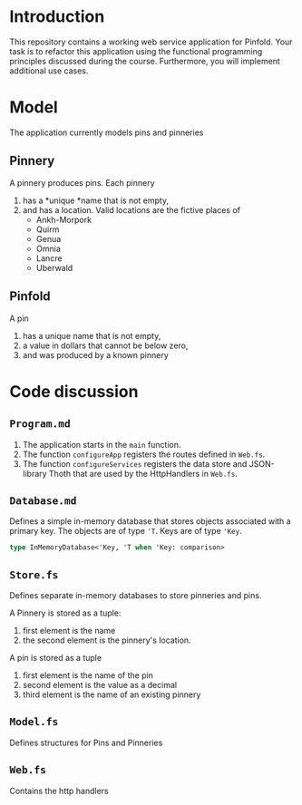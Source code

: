 # Introduction

This repository contains a working web service application for Pinfold. Your task is to refactor this application using the functional programming principles discussed during the course. Furthermore, you will implement additional use cases.

# Model

The application currently models pins and pinneries

## Pinnery

A pinnery produces pins. Each pinnery

1. has a *unique *name that is not empty,
2. and has a location. Valid locations are the fictive places of
   - Ankh-Morpork
   - Quirm
   - Genua
   - Omnia
   - Lancre
   - Uberwald

## Pinfold

A pin

1. has a unique name that is not empty,
2. a value in dollars that cannot be below zero,
3. and was produced by a known pinnery

# Code discussion

## `Program.md`

1. The application starts in the `main` function.
2. The function `configureApp` registers the routes defined in `Web.fs`.
3. The function `configureServices` registers the data store and JSON-library Thoth that are used by the HttpHandlers in `Web.fs`.

## `Database.md`

Defines a simple in-memory database that stores objects associated with a primary key. The objects are of type `'T`. Keys are of type `'Key`.

```fsharp
type InMemoryDatabase<'Key, 'T when 'Key: comparison>
```

## `Store.fs`

Defines separate in-memory databases to store pinneries and pins.

A Pinnery is stored as a tuple:

1. first element is the name
2. the second element is the pinnery's location.

A pin is stored as a tuple

1. first element is the name of the pin
2. second element is the value as a decimal
3. third element is the name of an existing pinnery

## `Model.fs`

Defines structures for Pins and Pinneries

## `Web.fs`

Contains the http handlers
